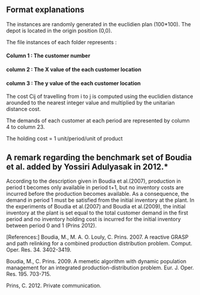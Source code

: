 ## Format explanations

The instances are randomly generated in the euclidien plan (100*100).
The depot is located in the origin position (0,0).

The file instances of each folder represents :

#### Column 1 : The customer number
#### column 2 : The X value of the each customer location
#### column 3 : The y value of the each customer location

The cost Cij of travelling from i to j is computed using the euclidien distance 
arounded to the nearest integer value and multiplied by the unitarian distance cost.


The demands of each customer at each period are represented by column 4 to column 23. 

The holding cost = 1 unit/period/unit of product


## A remark regarding the benchmark set of Boudia et al. added by Yossiri Adulyasak in 2012.*

According to the description given in Boudia et al.(2007), production in period t becomes only available in period t+1, 
but no inventory costs are incurred before the production becomes available. As a consequence, the demand in period 1 
must be satisfied from the initial inventory at the plant. In the experiments of  Boudia et al.(2007) and Boudia et al.(2009), 
the initial inventory at the plant is set equal to the total customer demand in the first period and no inventory holding cost 
is incurred for the initial inventory between period 0 and 1 (Prins 2012).

[References:]
Boudia, M., M. A. O. Louly, C. Prins. 2007. A reactive GRASP and path relinking for a combined production distribution
problem. Comput. Oper. Res. 34. 3402-3419.

Boudia, M., C. Prins. 2009. A memetic algorithm with dynamic population management for an integrated
production-distribution problem. Eur. J. Oper. Res. 195. 703-715.

Prins, C. 2012. Private communication.
